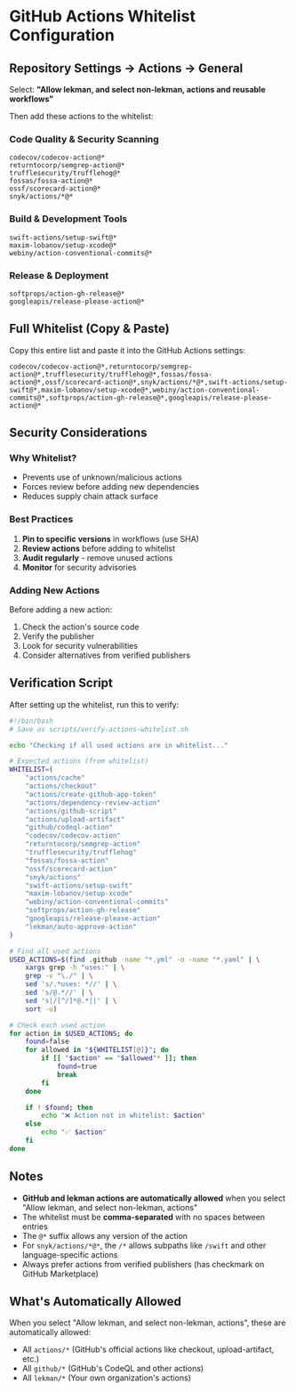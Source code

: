# GitHub Actions Whitelist Configuration

## Repository Settings → Actions → General

Select: **"Allow lekman, and select non-lekman, actions and reusable workflows"**

Then add these actions to the whitelist:

### Code Quality & Security Scanning

```text
codecov/codecov-action@*
returntocorp/semgrep-action@*
trufflesecurity/trufflehog@*
fossas/fossa-action@*
ossf/scorecard-action@*
snyk/actions/*@*
```

### Build & Development Tools

```text
swift-actions/setup-swift@*
maxim-lobanov/setup-xcode@*
webiny/action-conventional-commits@*
```

### Release & Deployment

```text
softprops/action-gh-release@*
googleapis/release-please-action@*
```

## Full Whitelist (Copy & Paste)

Copy this entire list and paste it into the GitHub Actions settings:

```text
codecov/codecov-action@*,returntocorp/semgrep-action@*,trufflesecurity/trufflehog@*,fossas/fossa-action@*,ossf/scorecard-action@*,snyk/actions/*@*,swift-actions/setup-swift@*,maxim-lobanov/setup-xcode@*,webiny/action-conventional-commits@*,softprops/action-gh-release@*,googleapis/release-please-action@*
```

## Security Considerations

### Why Whitelist?

- Prevents use of unknown/malicious actions
- Forces review before adding new dependencies
- Reduces supply chain attack surface

### Best Practices

1. **Pin to specific versions** in workflows (use SHA)
2. **Review actions** before adding to whitelist
3. **Audit regularly** - remove unused actions
4. **Monitor** for security advisories

### Adding New Actions

Before adding a new action:

1. Check the action's source code
2. Verify the publisher
3. Look for security vulnerabilities
4. Consider alternatives from verified publishers

## Verification Script

After setting up the whitelist, run this to verify:

```bash
#!/bin/bash
# Save as scripts/verify-actions-whitelist.sh

echo "Checking if all used actions are in whitelist..."

# Expected actions (from whitelist)
WHITELIST=(
    "actions/cache"
    "actions/checkout"
    "actions/create-github-app-token"
    "actions/dependency-review-action"
    "actions/github-script"
    "actions/upload-artifact"
    "github/codeql-action"
    "codecov/codecov-action"
    "returntocorp/semgrep-action"
    "trufflesecurity/trufflehog"
    "fossas/fossa-action"
    "ossf/scorecard-action"
    "snyk/actions"
    "swift-actions/setup-swift"
    "maxim-lobanov/setup-xcode"
    "webiny/action-conventional-commits"
    "softprops/action-gh-release"
    "googleapis/release-please-action"
    "lekman/auto-approve-action"
)

# Find all used actions
USED_ACTIONS=$(find .github -name "*.yml" -o -name "*.yaml" | \
    xargs grep -h "uses:" | \
    grep -v "\./" | \
    sed 's/.*uses: *//' | \
    sed 's/@.*//' | \
    sed 's|/[^/]*@.*||' | \
    sort -u)

# Check each used action
for action in $USED_ACTIONS; do
    found=false
    for allowed in "${WHITELIST[@]}"; do
        if [[ "$action" == "$allowed"* ]]; then
            found=true
            break
        fi
    done

    if ! $found; then
        echo "❌ Action not in whitelist: $action"
    else
        echo "✅ $action"
    fi
done
```

## Notes

- **GitHub and lekman actions are automatically allowed** when you select "Allow lekman, and select non-lekman, actions"
- The whitelist must be **comma-separated** with no spaces between entries
- The `@*` suffix allows any version of the action
- For `snyk/actions/*@*`, the `/*` allows subpaths like `/swift` and other language-specific actions
- Always prefer actions from verified publishers (has checkmark on GitHub Marketplace)

## What's Automatically Allowed

When you select "Allow lekman, and select non-lekman, actions", these are automatically allowed:

- All `actions/*` (GitHub's official actions like checkout, upload-artifact, etc.)
- All `github/*` (GitHub's CodeQL and other actions)
- All `lekman/*` (Your own organization's actions)
